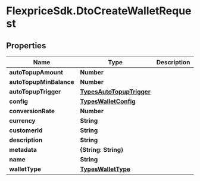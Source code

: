 # FlexpriceSdk.DtoCreateWalletRequest

## Properties

Name | Type | Description | Notes
------------ | ------------- | ------------- | -------------
**autoTopupAmount** | **Number** |  | [optional] 
**autoTopupMinBalance** | **Number** |  | [optional] 
**autoTopupTrigger** | [**TypesAutoTopupTrigger**](TypesAutoTopupTrigger.md) |  | [optional] 
**config** | [**TypesWalletConfig**](TypesWalletConfig.md) |  | [optional] 
**conversionRate** | **Number** |  | [optional] 
**currency** | **String** |  | 
**customerId** | **String** |  | 
**description** | **String** |  | [optional] 
**metadata** | **{String: String}** |  | [optional] 
**name** | **String** |  | [optional] 
**walletType** | [**TypesWalletType**](TypesWalletType.md) |  | [optional] 


